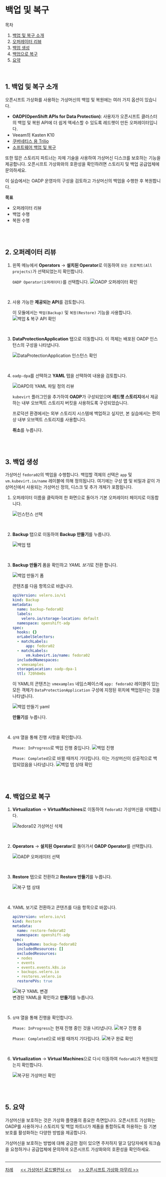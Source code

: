 # 백업 및 복구

목차
1. [백업 및 복구 소개](./backup_and_restore.md#1-백업-및-복구-소개)<br>
2. [오퍼레이터 리뷰](./backup_and_restore.md#2-오퍼레이터-리뷰)<br>
3. [백업 생성](./backup_and_restore.md#3-백업-생성)<br>
4. [백업으로 복구](./backup_and_restore.md#4-백업으로-복구)<br>
5. [요약](./backup_and_restore.md#5-요약)<br>
<br>

## 1. 백업 및 복구 소개

오픈시프트 가상화를 사용하는 가상머신의 백업 및 복원에는 여러 가지 옵션이 있습니다.

* **OADP(OpenShift APIs for Data Protection)**: 사용자가 오픈시프트 클러스터의 백업 및 복원 API에 더 쉽게 액세스할 수 있도록 레드햇이 만든 오퍼레이터입니다.
* Veeam의 Kasten K10
* [쿠버네티스 용 Trilio](https://docs.trilio.io/kubernetes/appendix/backup-and-restore-virtual-machine-running-on-openshift-virtualization)
* [소프트웨어 백업 및 복구](https://storware.eu/solutions/containers-backup-and-recovery/red-hat-openshift-backup-restore/)

또한 많은 스토리지 파트너는 자체 기술을 사용하여 가상머신 디스크를 보호하는 기능을 제공합니다. 오픈시프트 가상화와의 호환성을 확인하려면 스토리지 및 백업 공급업체에 문의하세요.

이 실습에서는 OADP 운영자의 구성을 검토하고 가상머신의 백업을 수행한 후 복원합니다.
<br>

**목표**
* 오퍼레이터 리뷰
* 백업 수행
* 복원 수행
<br>
<br>

## 2. 오퍼레이터 리뷰

1. 왼쪽 메뉴에서 **Operators** → **설치된 Operator**로 이동하여 `모든 프로젝트(All projects)`가 선택되었는지 확인합니다. 

   `OADP Operator(오퍼레이터)`를 선택합니다.
   <img src="new_images/163_oadp_operator.png" title="100px" alt="OADP 오퍼레이터 확인"></img> <br> 
<br>

2. 사용 가능한 **제공되는 API**를 검토합니다.

   이 모듈에서는 `백업(Backup)` 및 `복원(Restore)` 기능을 사용합니다.
   <img src="new_images/164_odap_details.png" title="100px" alt="백업 & 복구 API 확인"></img> <br> 
<br>

3. **DataProtectionApplication** 탭으로 이동합니다. 이 객체는 배포된 OADP 인스턴스의 구성을 나타냅니다.

   <img src="new_images/165_oadp_dpa.png" title="100px" alt="DataProtectionApplication 인스턴스 확인"></img> <br> 
<br>

4. `oadp-dpa`를 선택하고 **YAML** 탭을 선택하여 내용을 검토합니다.

   <img src="new_images/166_oadp_dpa_yaml.png" title="100px" alt="OAPD의 YAML 파일 정의 리뷰"></img> <br> 

   `kubevirt` 플러그인을 추가하여 **OADP**가 구성되었으며 **레드햇 스토리지**에서 제공하는 내부 오브젝트 스토리지 버킷을 사용하도록 구성되었습니다.

   프로덕션 환경에서는 외부 스토리지 시스템에 백업하고 싶지만, 본 실습에서는 편의상 내부 오브젝트 스토리지를 사용합니다.
   
   **취소**를 누릅니다.
<br>
<br>

## 3. 백업 생성

가상머신 `fedora02`의 백업을 수행합니다. 백업할 객체의 선택은 `app` 및 `vm.kubevirt.io/name` 레이블에 의해 정의됩니다. 여기에는 구성 맵 및 비밀과 같이 가상머신에서 사용되는 가상머신 정의, 디스크 및 추가 개체가 포함됩니다.

1. 오퍼레이터 이름을 클릭하여 한 화면으로 돌아가 기본 오퍼레이터 페이지로 이동합니다.

   <img src="new_images/167_installed_operator.png" title="100px" alt="인스턴스 선택"></img> <br>
<br>

2. **Backup** 탭으로 이동하여 **Backup 만들기**를 누릅니다.

   <img src="new_images/168_oadp_backup.png" title="100px" alt="백업 탭"></img> <br> 
<br>

3. **Backup 만들기** 폼을 확인하고 *YAML 보기*로 전환 합니다.

   <img src="new_images/169_oadp_yaml_view.png" title="100px" alt="백업 만들기 폼"></img> <br> 
   

   콘텐츠를 다음 항목으로 바꿉니다.
   ```yaml
   apiVersion: velero.io/v1
   kind: Backup
   metadata:
     name: backup-fedora02
     labels:
       velero.io/storage-location: default
     namespace: openshift-adp
   spec:
     hooks: {}
     orLabelSelectors:
     - matchLabels:
         app: fedora02
     - matchLabels:
         vm.kubevirt.io/name: fedora02
     includedNamespaces:
     - vmexamples
     storageLocation: oadp-dpa-1
     ttl: 720h0m0s
   ```

   이 YAML의 콘텐츠는 `vmexamples` 네임스페이스에 `app: fedora02` 레이블이 있는 모든 객체가 `DataProtectionApplication` 구성에 지정된 위치에 백업된다는 것을 나타냅니다.

   <img src="new_images/170_oadp_yaml_update.png" title="100px" alt="백업 만들기 yaml"></img> <br> 

   **만들기**를 누릅니다.
<br>

4. `상태` 열을 통해 진행 사항을 확인합니다.

   `Phase: InProgress`로 백업 진행 중입니다.
   <img src="new_images/171_oadp_backup_status.png" title="100px" alt="백업 진행"></img> <br> 

   `Phase: Completed`으로 바뀔 때까지 기다립니다. 이는 가상머신이 성공적으로 백업되었음을 나타냅니다.
   <img src="new_images/172_fedora02_vm_delete.png" title="100px" alt="백업 탭 상태 확인"></img> <br> 
<br>
<br>

## 4. 백업으로 복구

1. **Virtualization** → **VirtualMachines**로 이동하여 `fedora02` 가상머신을 삭제합니다.

   <img src="new_images/172_oadp_backup_complete.png" title="100px" alt="fedora02 가상머신 삭제"></img> <br>
<br>

2. **Operators** → **설치된 Operator**로 돌아가서 **OADP Operator**를 선택합니다.

   <img src="new_images/173_fedora02_restore.png" title="100px" alt="OADP 오퍼레이터 선택"></img> <br> 
<br>

3. **Restore** 탭으로 전환하고 **Restore 만들기**를 누릅니다.

   <img src="new_images/173_return_oadp.png" title="100px" alt="복구 탭 상태"></img> <br> 
<br>

4. YAML 보기로 전환하고 콘텐츠를 다음 항목으로 바꿉니다.

   ```yaml
   apiVersion: velero.io/v1
   kind: Restore
   metadata:
     name: restore-fedora02
     namespace: openshift-adp
   spec:
     backupName: backup-fedora02
     includedResources: []
     excludedResources:
     - nodes
     - events
     - events.events.k8s.io
     - backups.velero.io
     - restores.velero.io
     restorePVs: true
   ```

   <img src="new_images/174_odap_restore.png" title="100px" alt="복구 YAML 변경"></img> <br>
   변경된 YAML을 확인하고 **만들기**를 누릅니다. 
<br>

5. `상태` 열을 통해 진행을 확인합니다.

   `Phase: InProgress`는 현재 진행 중인 것을 나타냅니다.
   <img src="new_images/174_odap_restore_yaml_update.png" title="100px" alt="복구 진행 중"></img> <br> 
   
   `Phase: Completed`으로 바뀔 때까지 기다립니다.
   <img src="new_images/175_oadp_restore_status.png" title="100px" alt="복구 완료 확인"></img> <br> 
<br>

6. **Virtualization** → **Virtual Machines**으로 다시 이동하여 `fedora02`가 복원되었는지 확인합니다.

   <img src="new_images/176_oadp_restore_complete.png" title="100px" alt="복구된 가상머신 확인"></img> <br> 
<br>
<br>

## 5. 요약

가상머신을 보호하는 것은 가상화 플랫폼의 중요한 측면입니다. 오픈시프트 가상화는 OADP를 사용하거나 스토리지 및 백업 파트너가 제품을 통합하도록 허용하는 등 기본 보호를 활성화하는 다양한 방법을 제공합니다. 

가상머신을 보호하는 방법에 대해 궁금한 점이 있으면 주저하지 말고 담당자에게 워크숍을 요청하거나 공급업체에 문의하여 오픈시프트 가상화와의 호환성을 확인하세요.
<br>
<br>

------
[차례](../README.md) &nbsp;&nbsp;&nbsp;&nbsp; [<< 가상머신 로드밸런싱 <<](./vm_load_balancing.md) &nbsp;&nbsp;&nbsp;&nbsp; [>> 오픈시프트 가상화 마무리 >>](./close.md)
